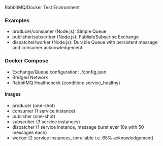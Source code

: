 RabbitMQ/Docker Test Environment

### Examples

* producer/consumer (Node.js): Simple Queue
* publisher/subscriber (Node.js): Publish/Subscribe Exchange
* dispatcher/worker (Node.js): Durable Queue with persistent message and consumer acknowledgement

### Docker Compose

* Exchange/Queue configuration: ./config.json
* Bridged Network
* RabbitMQ Healthcheck (condition: service_healthy)

#### Images
* producer (one-shot)
* consumer (1 service instance)
* publisher (one-shot)
* subscriber (3 service instances)
* dispatcher (1 service instance, message burst ever 10s with 50 messages each)
* worker (2 service instances, unreliable i.e. 65% acknowledgement)
